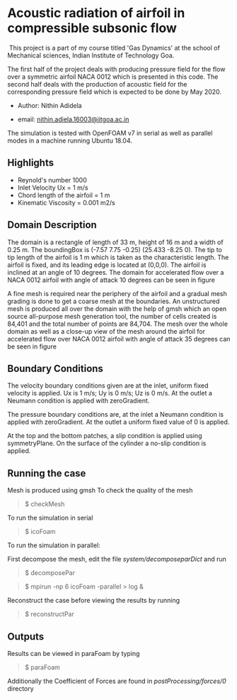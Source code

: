 # Acoustic radiation of airfoil in compressible subsonic flow 
​
This project is a part of my course titled 'Gas Dynamics' at the school of Mechanical sciences, Indian Institute of Technology Goa.

The first half of the project deals with producing pressure field for the flow over a symmetric airfoil NACA 0012 which is presented in this code.
The second half deals with the production of acoustic field for the corresponding pressure field which is expected to be done by May 2020.

* Author: Nithin Adidela

* email: nithin.adiela.16003@iitgoa.ac.in

The  simulation is tested with OpenFOAM v7 in serial as well as parallel modes in a machine running Ubuntu 18.04.

## Highlights 

* Reynold's number 1000
* Inlet Velocity Ux = 1 m/s
* Chord length of the airfoil = 1 m
* Kinematic Viscosity = 0.001 m2/s

## Domain Description

The domain is a rectangle of length of 33 m, height of 16 m and a width of 0.25 m. The boundingBox is (-7.57 7.75 -0.25) (25.433 -8.25 0). The tip to tip length of the airfoil is 1 m which is taken as the characteristic length. The airfoil is fixed, and its leading edge is located at (0,0,0).  The airfoil is inclined at an angle of 10 degrees. The domain for accelerated flow over a NACA 0012 airfoil with angle of attack 10 degrees can be seen in figure

A fine mesh is required near the periphery of the airfoil and a gradual mesh grading is done to get a coarse mesh at the boundaries. An unstructured mesh is produced all over the domain with the help of gmsh which an open source all-purpose mesh generation tool, the number of cells created is 84,401 and the total number of points are 84,704. The mesh over the whole domain as well as a close-up view of the mesh around the airfoil for accelerated flow over NACA 0012 airfoil with angle of attack 35 degrees can be seen in figure

## Boundary Conditions

The velocity boundary conditions given are at the inlet, uniform fixed velocity is applied. Ux is 1 m/s; Uy is 0 m/s; Uz is 0 m/s.
At the outlet a Neumann condition is applied with zeroGradient.

The pressure boundary conditions are, at the inlet a Neumann condition is applied with zeroGradient. At the outlet a uniform fixed value of 0 is applied. 

At the top and the bottom patches, a slip condition is applied using symmetryPlane. On the surface of the cylinder a no-slip condition is applied.

## Running the case

​Mesh is produced using gmsh
To check the quality of the mesh

> $ checkMesh

To run the simulation in serial
> $ icoFoam

To run the simulation in parallel:

First decompose the mesh, edit the file *system/decomposeparDict* and run

> $ decomposePar

> $ mpirun -np 6 icoFoam -parallel > log & 

Reconstruct the case before viewing the results by running 

> $ reconstructPar


## Outputs

Results can be viewed in paraFoam by typing 

> $ paraFoam

Additionally the Coefficient of Forces are found in *postProcessing/forces/0* directory


